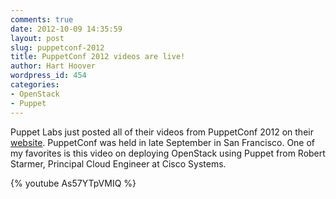 ```yaml
---
comments: true
date: 2012-10-09 14:35:59
layout: post
slug: puppetconf-2012
title: PuppetConf 2012 videos are live!
author: Hart Hoover
wordpress_id: 454
categories:
- OpenStack
- Puppet
---
```


Puppet Labs just posted all of their videos from PuppetConf 2012 on their [website](http://puppetlabs.com/community/videos/puppetconf/). PuppetConf was held in late September in San Francisco. One of my favorites is this video on deploying OpenStack using Puppet from Robert Starmer, Principal Cloud Engineer at Cisco Systems.
<!-- more -->
{% youtube As57YTpVMIQ %}

